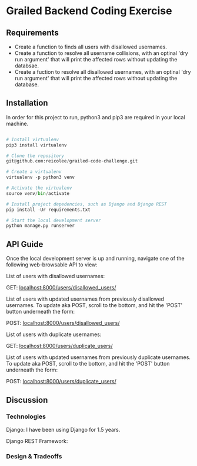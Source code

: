 # Grailed Backend Coding Exercise

## Requirements

- Create a function to finds all users with disallowed usernames.
- Create a function to resolve all username collisions, with an optinal 'dry run argument' that will print the affected rows without updating the databsae.
- Create a fuction to resolve all disallowed usernames, with an optinal 'dry run argument' that will print the affected rows without updating the database.

## Installation

In order for this project to run, python3 and pip3 are required in your local machine.

```python

# Install virtualenv
pip3 install virtualenv

# Clone the repository
git@github.com:reicolee/grailed-code-challenge.git

# Create a virtualenv
virtualenv -p python3 venv

# Activate the virtualenv
source venv/bin/activate

# Install project depedencies, such as Django and Django REST
pip install -Ur requirements.txt

# Start the local development server
python manage.py runserver

```

## API Guide

Once the local development server is up and running, navigate one of the following web-browsable API to view:

List of users with disallowed usernames:

GET: [localhost:8000/users/disallowed_users/](localhost:8000/users/disallowed_users/)

List of users with updated usernames from previously disallowed usernames. To update aka POST, scroll to the bottom, and hit the 'POST' button underneath the form:

POST: [localhost:8000/users/disallowed_users/](localhost:8000/users/disallowed_users/)

List of users with duplicate usernames:

GET: [localhost:8000/users/duplicate_users/](localhost:8000/users/duplicate_users/)

List of users with updated usernames from previously duplicate usernames. To update aka POST, scroll to the bottom, and hit the 'POST' button underneath the form:

POST: [localhost:8000/users/duplicate_users/](localhost:8000/users/duplicate_users/)

## Discussion

### Technologies

Django:
I have been using Django for 1.5 years.

Django REST Framework:

### Design & Tradeoffs

```

```
